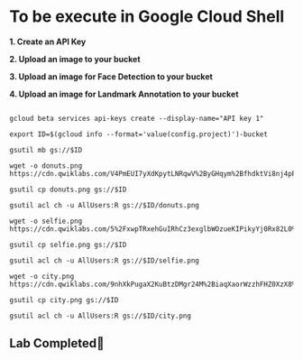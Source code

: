 # **To be execute in Google Cloud Shell**

**1. Create an API Key**

**2. Upload an image to your bucket**

**3. Upload an image for Face Detection to your bucket**

**4. Upload an image for Landmark Annotation to your bucket**

```

gcloud beta services api-keys create --display-name="API key 1"

export ID=$(gcloud info --format='value(config.project)')-bucket

gsutil mb gs://$ID

wget -o donuts.png https://cdn.qwiklabs.com/V4PmEUI7yXdKpytLNRqwV%2ByGHqym%2BfhdktVi8nj4pPs%3D

gsutil cp donuts.png gs://$ID

gsutil acl ch -u AllUsers:R gs://$ID/donuts.png

wget -o selfie.png https://cdn.qwiklabs.com/5%2FxwpTRxehGuIRhCz3exglbWOzueKIPikyYj0Rx82L0%3D

gsutil cp selfie.png gs://$ID

gsutil acl ch -u AllUsers:R gs://$ID/selfie.png

wget -o city.png https://cdn.qwiklabs.com/9nhXkPugaX2KuBtzDMgr24M%2BiaqXaorWzzhFHZ0XzX8%3D

gsutil cp city.png gs://$ID

gsutil acl ch -u AllUsers:R gs://$ID/city.png
```

## Lab Completed🎉